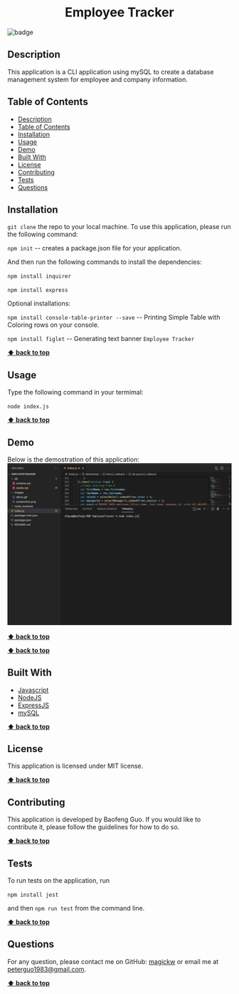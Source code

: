 
  <h1 align="center">Employee Tracker</h1>
  
![badge](https://img.shields.io/badge/license-MIT-blue.svg)

## Description
This application is a CLI application using mySQL to create a database management system for employee and company information.

## Table of Contents
- [Description](#description)
- [Table of Contents](#table-of-contents)
- [Installation](#installation)
- [Usage](#usage)
- [Demo](#demo)
- [Built With](#built-with)
- [License](#license)
- [Contributing](#contributing)
- [Tests](#tests)
- [Questions](#questions)

## Installation
`git clone` the repo to your local machine. To use this application, please run the following command:

`npm init` -- creates a package.json file for your application.

And then run the following commands to install the dependencies: 

`npm install inquirer`

`npm install express`

Optional installations:

`npm install console-table-printer --save` -- Printing Simple Table with Coloring rows on your console.

`npm install figlet` -- Generating text banner `Employee Tracker`

**[⬆ back to top](#table-of-contents)**


## Usage
Type the following command in your termimal:

`node index.js`

**[⬆ back to top](#table-of-contents)**


## Demo
Below is the demostration of this application:
<img src="images/demo.gif" alt="demo" />

**[⬆ back to top](#table-of-contents)**

**[⬆ back to top](#table-of-contents)**
## Built With

* [Javascript](https://developer.mozilla.org/en-US/docs/Web/Javascript)
* [NodeJS](https://nodejs.org/en/)
* [ExpressJS](https://expressjs.com/)
* [mySQL](https://www.mysql.com/)
  
**[⬆ back to top](#table-of-contents)**

## License
This application is licensed under MIT license. 

**[⬆ back to top](#table-of-contents)**

## Contributing
This application is developed by Baofeng Guo. If you would like to contribute it, please follow the guidelines for how to do so.

**[⬆ back to top](#table-of-contents)**

## Tests
To run tests on the application, run

`npm install jest`

and then `npm run test` from the command line.

**[⬆ back to top](#table-of-contents)**

## Questions
For any question, please contact me on GitHub: [magickw](https://github.com/magickw) or email me at peterguo1983@gmail.com.

**[⬆ back to top](#table-of-contents)**

